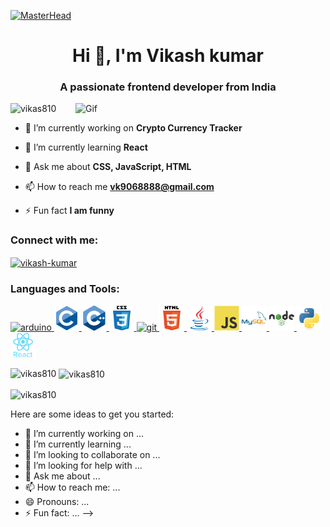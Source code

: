 
[![MasterHead](https://assets.about.me/background/users/o/p/e/opediatechnology_1683870687_173.jpg)](https://Vikash810)
<h1 align="center">Hi 👋, I'm Vikash kumar</h1>
<h3 align="center">A passionate frontend developer from India</h3>
<img alt="Gif" align="right" width="400" src="https://imgs.search.brave.com/HGm5LoENrvrB3OEz8MysWEBq6an8qpHl1uWx6O3enrE/rs:fit:860:0:0:0/g:ce/aHR0cHM6Ly9tZWRp/YS50ZW5vci5jb20v/OHRyX0NVNjczME1B/QUFBTS93ZWItZGV2/LXdlYnNpdGUtZGV2/ZWxvcG1lbnQuZ2lm.gif"/>

<p align="left"> <img src="https://komarev.com/ghpvc/?username=vikas810&label=Profile%20views&color=0e75b6&style=flat" alt="vikas810" /> </p>

- 🔭 I’m currently working on **Crypto Currency Tracker**

- 🌱 I’m currently learning **React**

- 💬 Ask me about **CSS, JavaScript, HTML**

- 📫 How to reach me **vk9068888@gmail.com**

- ⚡ Fun fact **I am funny**

<h3 align="left">Connect with me:</h3>
<p align="left">
<a href="https://linkedin.com/in/vikash-kumar5" target="blank"><img align="center" src="https://raw.githubusercontent.com/rahuldkjain/github-profile-readme-generator/master/src/images/icons/Social/linked-in-alt.svg" alt="vikash-kumar" height="30" width="40" /></a>
</p>

<h3 align="left">Languages and Tools:</h3>
<p align="left"> <a href="https://www.arduino.cc/" target="_blank" rel="noreferrer"> <img src="https://cdn.worldvectorlogo.com/logos/arduino-1.svg" alt="arduino" width="40" height="40"/> </a> <a href="https://www.cprogramming.com/" target="_blank" rel="noreferrer"> <img src="https://raw.githubusercontent.com/devicons/devicon/master/icons/c/c-original.svg" alt="c" width="40" height="40"/> </a> <a href="https://www.w3schools.com/cpp/" target="_blank" rel="noreferrer"> <img src="https://raw.githubusercontent.com/devicons/devicon/master/icons/cplusplus/cplusplus-original.svg" alt="cplusplus" width="40" height="40"/> </a> <a href="https://www.w3schools.com/css/" target="_blank" rel="noreferrer"> <img src="https://raw.githubusercontent.com/devicons/devicon/master/icons/css3/css3-original-wordmark.svg" alt="css3" width="40" height="40"/> </a> <a href="https://git-scm.com/" target="_blank" rel="noreferrer"> <img src="https://www.vectorlogo.zone/logos/git-scm/git-scm-icon.svg" alt="git" width="40" height="40"/> </a> <a href="https://www.w3.org/html/" target="_blank" rel="noreferrer"> <img src="https://raw.githubusercontent.com/devicons/devicon/master/icons/html5/html5-original-wordmark.svg" alt="html5" width="40" height="40"/> </a> <a href="https://www.java.com" target="_blank" rel="noreferrer"> <img src="https://raw.githubusercontent.com/devicons/devicon/master/icons/java/java-original.svg" alt="java" width="40" height="40"/> </a> <a href="https://developer.mozilla.org/en-US/docs/Web/JavaScript" target="_blank" rel="noreferrer"> <img src="https://raw.githubusercontent.com/devicons/devicon/master/icons/javascript/javascript-original.svg" alt="javascript" width="40" height="40"/> </a> <a href="https://www.mysql.com/" target="_blank" rel="noreferrer"> <img src="https://raw.githubusercontent.com/devicons/devicon/master/icons/mysql/mysql-original-wordmark.svg" alt="mysql" width="40" height="40"/> </a> <a href="https://nodejs.org" target="_blank" rel="noreferrer"> <img src="https://raw.githubusercontent.com/devicons/devicon/master/icons/nodejs/nodejs-original-wordmark.svg" alt="nodejs" width="40" height="40"/> </a> <a href="https://www.python.org" target="_blank" rel="noreferrer"> <img src="https://raw.githubusercontent.com/devicons/devicon/master/icons/python/python-original.svg" alt="python" width="40" height="40"/> </a> <a href="https://reactjs.org/" target="_blank" rel="noreferrer"> <img src="https://raw.githubusercontent.com/devicons/devicon/master/icons/react/react-original-wordmark.svg" alt="react" width="40" height="40"/> </a> </p>

<p><img align="left" src="https://github-readme-stats.vercel.app/api/top-langs?username=vikas810&show_icons=true&locale=en&layout=compact" alt="vikas810" /></p>

<p>&nbsp;<img align="center" src="https://github-readme-stats.vercel.app/api?username=vikas810&show_icons=true&locale=en" alt="vikas810" /></p>

<p><img align="center" src="https://github-readme-streak-stats.herokuapp.com/?user=vikas810&" alt="vikas810" /></p>

Here are some ideas to get you started:

- 🔭 I’m currently working on ...
- 🌱 I’m currently learning ...
- 👯 I’m looking to collaborate on ...
- 🤔 I’m looking for help with ...
- 💬 Ask me about ...
- 📫 How to reach me: ...
- 😄 Pronouns: ...
- ⚡ Fun fact: ...
-->
